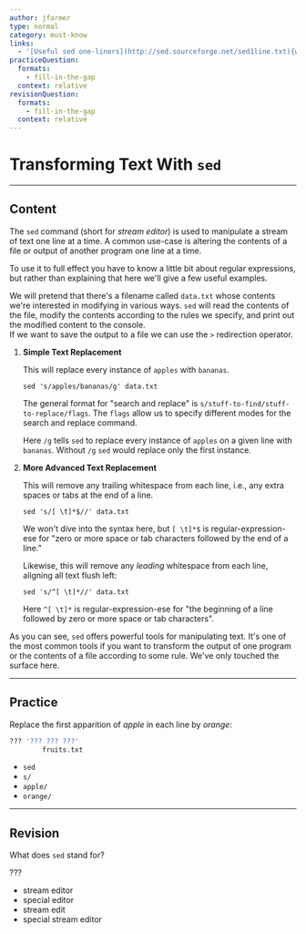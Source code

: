 ```yaml
---
author: jfarmer
type: normal
category: must-know
links:
  - '[Useful sed one-liners](http://sed.sourceforge.net/sed1line.txt){website}'
practiceQuestion:
  formats:
    - fill-in-the-gap
  context: relative
revisionQuestion:
  formats:
    - fill-in-the-gap
  context: relative
---
```


# Transforming Text With `sed`


---

## Content

The `sed` command (short for *stream editor*) is used to manipulate a stream of text one line at a time.  A common use-case is altering the contents of a file or output of another program one line at a time.

To use it to full effect you have to know a little bit about regular expressions, but rather than explaining that here we'll give a few useful examples.

We will pretend that there's a filename called `data.txt` whose contents we're interested in modifying in various ways.  `sed` will read the contents of the file, modify the contents according to the rules we specify, and print out the modified content to the console.  
If we want to save the output to a file we can use the `>` redirection operator.

1. **Simple Text Replacement**

   This will replace every instance of `apples` with `bananas`.

   ```shell
   sed 's/apples/bananas/g' data.txt
   ```

   The general format for "search and replace" is `s/stuff-to-find/stuff-to-replace/flags`.  The `flags` allow us to specify different modes for the search and replace command.

   Here `/g` tells `sed` to replace every instance of `apples` on a given line with `bananas`.  Without `/g` `sed` would replace only the first instance.
2. **More Advanced Text Replacement**

   This will remove any trailing whitespace from each line, i.e., any extra spaces or tabs at the end of a line.

   ```shell
   sed 's/[ \t]*$//' data.txt
   ```

   We won't dive into the syntax here, but `[ \t]*$` is regular-expression-ese for "zero or more space or tab characters followed by the end of a line."

   Likewise, this will remove any *leading* whitespace from each line, aligning all text flush left:

   ```shell
   sed 's/^[ \t]*//' data.txt
   ```

   Here `^[ \t]*` is regular-expression-ese for "the beginning of a line followed by zero or more space or tab characters".

As you can see, `sed` offers powerful tools for manipulating text.  It's one of the most common tools if you want to transform the output of one program or the contents of a file according to some rule.  We've only touched the surface here.


---

## Practice

Replace the first apparition of *apple* in each line by *orange*:

```bash
??? '??? ??? ???'
        fruits.txt
```

- `sed`
- `s/`
- `apple/`
- `orange/`


---

## Revision

What does `sed` stand for? 

???

- stream editor
- special editor
- stream edit
- special stream editor
